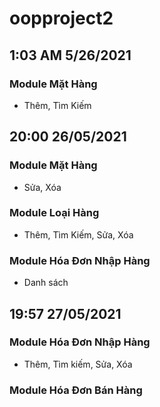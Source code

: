 # oopproject2

## 1:03 AM 5/26/2021
### Module Mặt Hàng
- Thêm, Tìm Kiếm

## 20:00 26/05/2021
### Module Mặt Hàng
- Sửa, Xóa

### Module Loại Hàng
- Thêm, Tìm Kiếm, Sửa, Xóa

### Module Hóa Đơn Nhập Hàng
- Danh sách

## 19:57 27/05/2021
### Module Hóa Đơn Nhập Hàng
- Thêm, Tìm kiếm, Sửa, Xóa

### Module Hóa Đơn Bán Hàng
